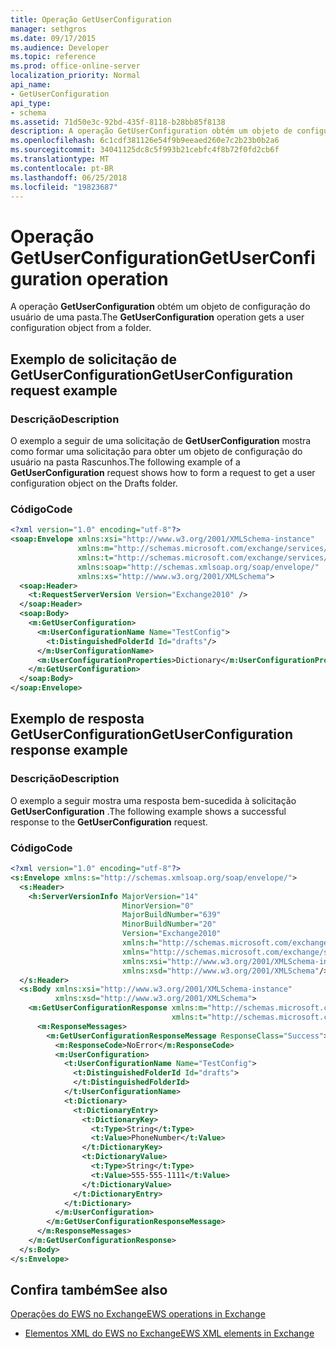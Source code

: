 ```yaml
---
title: Operação GetUserConfiguration
manager: sethgros
ms.date: 09/17/2015
ms.audience: Developer
ms.topic: reference
ms.prod: office-online-server
localization_priority: Normal
api_name:
- GetUserConfiguration
api_type:
- schema
ms.assetid: 71d50e3c-92bd-435f-8118-b28bb85f8138
description: A operação GetUserConfiguration obtém um objeto de configuração do usuário de uma pasta.
ms.openlocfilehash: 6c1cdf381126e54f9b9eeaed260e7c2b23b0b2a6
ms.sourcegitcommit: 34041125dc8c5f993b21cebfc4f8b72f0fd2cb6f
ms.translationtype: MT
ms.contentlocale: pt-BR
ms.lasthandoff: 06/25/2018
ms.locfileid: "19823687"
---
```

# <a name="getuserconfiguration-operation"></a><span data-ttu-id="64ba6-103">Operação GetUserConfiguration</span><span class="sxs-lookup"><span data-stu-id="64ba6-103">GetUserConfiguration operation</span></span>

<span data-ttu-id="64ba6-104">A operação **GetUserConfiguration** obtém um objeto de configuração do usuário de uma pasta.</span><span class="sxs-lookup"><span data-stu-id="64ba6-104">The **GetUserConfiguration** operation gets a user configuration object from a folder.</span></span> 
  
## <a name="getuserconfiguration-request-example"></a><span data-ttu-id="64ba6-105">Exemplo de solicitação de GetUserConfiguration</span><span class="sxs-lookup"><span data-stu-id="64ba6-105">GetUserConfiguration request example</span></span>

### <a name="description"></a><span data-ttu-id="64ba6-106">Descrição</span><span class="sxs-lookup"><span data-stu-id="64ba6-106">Description</span></span>

<span data-ttu-id="64ba6-107">O exemplo a seguir de uma solicitação de **GetUserConfiguration** mostra como formar uma solicitação para obter um objeto de configuração do usuário na pasta Rascunhos.</span><span class="sxs-lookup"><span data-stu-id="64ba6-107">The following example of a **GetUserConfiguration** request shows how to form a request to get a user configuration object on the Drafts folder.</span></span> 
  
### <a name="code"></a><span data-ttu-id="64ba6-108">Código</span><span class="sxs-lookup"><span data-stu-id="64ba6-108">Code</span></span>

```XML
<?xml version="1.0" encoding="utf-8"?>
<soap:Envelope xmlns:xsi="http://www.w3.org/2001/XMLSchema-instance"
               xmlns:m="http://schemas.microsoft.com/exchange/services/2006/messages"
               xmlns:t="http://schemas.microsoft.com/exchange/services/2006/types"
               xmlns:soap="http://schemas.xmlsoap.org/soap/envelope/"
               xmlns:xs="http://www.w3.org/2001/XMLSchema">
  <soap:Header>
    <t:RequestServerVersion Version="Exchange2010" />
  </soap:Header>
  <soap:Body>
    <m:GetUserConfiguration>
      <m:UserConfigurationName Name="TestConfig">
        <t:DistinguishedFolderId Id="drafts"/>
      </m:UserConfigurationName>
      <m:UserConfigurationProperties>Dictionary</m:UserConfigurationProperties>
    </m:GetUserConfiguration>
  </soap:Body>
</soap:Envelope>
```

## <a name="getuserconfiguration-response-example"></a><span data-ttu-id="64ba6-109">Exemplo de resposta GetUserConfiguration</span><span class="sxs-lookup"><span data-stu-id="64ba6-109">GetUserConfiguration response example</span></span>

### <a name="description"></a><span data-ttu-id="64ba6-110">Descrição</span><span class="sxs-lookup"><span data-stu-id="64ba6-110">Description</span></span>

<span data-ttu-id="64ba6-111">O exemplo a seguir mostra uma resposta bem-sucedida à solicitação **GetUserConfiguration** .</span><span class="sxs-lookup"><span data-stu-id="64ba6-111">The following example shows a successful response to the **GetUserConfiguration** request.</span></span> 
  
### <a name="code"></a><span data-ttu-id="64ba6-112">Código</span><span class="sxs-lookup"><span data-stu-id="64ba6-112">Code</span></span>

```XML
<?xml version="1.0" encoding="utf-8"?>
<s:Envelope xmlns:s="http://schemas.xmlsoap.org/soap/envelope/">
  <s:Header>
    <h:ServerVersionInfo MajorVersion="14" 
                         MinorVersion="0" 
                         MajorBuildNumber="639" 
                         MinorBuildNumber="20" 
                         Version="Exchange2010" 
                         xmlns:h="http://schemas.microsoft.com/exchange/services/2006/types" 
                         xmlns="http://schemas.microsoft.com/exchange/services/2006/types" 
                         xmlns:xsi="http://www.w3.org/2001/XMLSchema-instance" 
                         xmlns:xsd="http://www.w3.org/2001/XMLSchema"/>
  </s:Header>
  <s:Body xmlns:xsi="http://www.w3.org/2001/XMLSchema-instance" 
          xmlns:xsd="http://www.w3.org/2001/XMLSchema">
    <m:GetUserConfigurationResponse xmlns:m="http://schemas.microsoft.com/exchange/services/2006/messages" 
                                    xmlns:t="http://schemas.microsoft.com/exchange/services/2006/types">
      <m:ResponseMessages>
        <m:GetUserConfigurationResponseMessage ResponseClass="Success">
          <m:ResponseCode>NoError</m:ResponseCode>
          <m:UserConfiguration>
            <t:UserConfigurationName Name="TestConfig">
              <t:DistinguishedFolderId Id="drafts">
              </t:DistinguishedFolderId>
            </t:UserConfigurationName>
            <t:Dictionary>
              <t:DictionaryEntry>
                <t:DictionaryKey>
                  <t:Type>String</t:Type>
                  <t:Value>PhoneNumber</t:Value>
                </t:DictionaryKey>
                <t:DictionaryValue>
                  <t:Type>String</t:Type>
                  <t:Value>555-555-1111</t:Value>
                </t:DictionaryValue>
              </t:DictionaryEntry>
            </t:Dictionary>
          </m:UserConfiguration>
        </m:GetUserConfigurationResponseMessage>
      </m:ResponseMessages>
    </m:GetUserConfigurationResponse>
  </s:Body>
</s:Envelope>
```

## <a name="see-also"></a><span data-ttu-id="64ba6-113">Confira também</span><span class="sxs-lookup"><span data-stu-id="64ba6-113">See also</span></span>



[<span data-ttu-id="64ba6-114">Operações do EWS no Exchange</span><span class="sxs-lookup"><span data-stu-id="64ba6-114">EWS operations in Exchange</span></span>](ews-operations-in-exchange.md)
  
- [<span data-ttu-id="64ba6-115">Elementos XML do EWS no Exchange</span><span class="sxs-lookup"><span data-stu-id="64ba6-115">EWS XML elements in Exchange</span></span>](ews-xml-elements-in-exchange.md)

